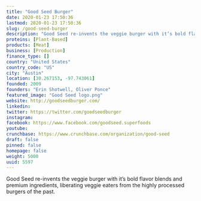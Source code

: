 ```yaml
---
title: "Good Seed Burger"
date: 2020-01-23 17:50:36
lastmod: 2020-01-23 17:50:36
slug: /good-seed-burger
description: "Good Seed re-invents the veggie burger with it’s bold flavor blends and premium ingredients, liberating veggie eaters from the highly processed burgers of the past."
proteins: [Plant-Based]
products: [Meat]
business: [Production]
finance_type: []
country: "United States"
country_code: "US"
city: "Austin"
location: [30.267153, -97.743061]
founded: 2009
founders: "Erin Shotwell, Oliver Ponce"
featured_image: "Good Seed logo.png"
website: http://goodseedburger.com/
linkedin: 
twitter: https://twitter.com/goodseedburger
instagram: 
facebook: https://www.facebook.com/goodseed.superfoods
youtube: 
crunchbase: https://www.crunchbase.com/organization/good-seed
draft: false
pinned: false
homepage: false
weight: 5000
uuid: 5597
---
```

Good Seed re-invents the veggie burger with it’s bold flavor blends and premium ingredients, liberating veggie eaters from the highly processed burgers of the past.
